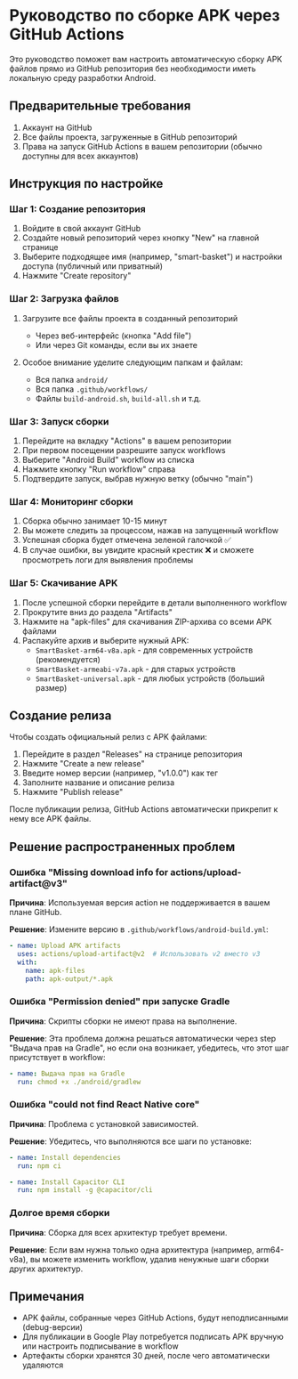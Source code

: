 # Руководство по сборке APK через GitHub Actions

Это руководство поможет вам настроить автоматическую сборку APK файлов прямо из GitHub репозитория без необходимости иметь локальную среду разработки Android.

## Предварительные требования

1. Аккаунт на GitHub
2. Все файлы проекта, загруженные в GitHub репозиторий
3. Права на запуск GitHub Actions в вашем репозитории (обычно доступны для всех аккаунтов)

## Инструкция по настройке

### Шаг 1: Создание репозитория

1. Войдите в свой аккаунт GitHub
2. Создайте новый репозиторий через кнопку "New" на главной странице
3. Выберите подходящее имя (например, "smart-basket") и настройки доступа (публичный или приватный)
4. Нажмите "Create repository"

### Шаг 2: Загрузка файлов

1. Загрузите все файлы проекта в созданный репозиторий
   - Через веб-интерфейс (кнопка "Add file")
   - Или через Git команды, если вы их знаете

2. Особое внимание уделите следующим папкам и файлам:
   - Вся папка `android/`
   - Вся папка `.github/workflows/`
   - Файлы `build-android.sh`, `build-all.sh` и т.д.

### Шаг 3: Запуск сборки

1. Перейдите на вкладку "Actions" в вашем репозитории
2. При первом посещении разрешите запуск workflows
3. Выберите "Android Build" workflow из списка
4. Нажмите кнопку "Run workflow" справа
5. Подтвердите запуск, выбрав нужную ветку (обычно "main")

### Шаг 4: Мониторинг сборки

1. Сборка обычно занимает 10-15 минут
2. Вы можете следить за процессом, нажав на запущенный workflow
3. Успешная сборка будет отмечена зеленой галочкой ✅
4. В случае ошибки, вы увидите красный крестик ❌ и сможете просмотреть логи для выявления проблемы

### Шаг 5: Скачивание APK

1. После успешной сборки перейдите в детали выполненного workflow
2. Прокрутите вниз до раздела "Artifacts"
3. Нажмите на "apk-files" для скачивания ZIP-архива со всеми APK файлами
4. Распакуйте архив и выберите нужный APK:
   - `SmartBasket-arm64-v8a.apk` - для современных устройств (рекомендуется)
   - `SmartBasket-armeabi-v7a.apk` - для старых устройств
   - `SmartBasket-universal.apk` - для любых устройств (больший размер)

## Создание релиза

Чтобы создать официальный релиз с APK файлами:

1. Перейдите в раздел "Releases" на странице репозитория
2. Нажмите "Create a new release"
3. Введите номер версии (например, "v1.0.0") как тег
4. Заполните название и описание релиза
5. Нажмите "Publish release"

После публикации релиза, GitHub Actions автоматически прикрепит к нему все APK файлы.

## Решение распространенных проблем

### Ошибка "Missing download info for actions/upload-artifact@v3"

**Причина**: Используемая версия action не поддерживается в вашем плане GitHub.

**Решение**: Измените версию в `.github/workflows/android-build.yml`:
```yaml
- name: Upload APK artifacts
  uses: actions/upload-artifact@v2  # Использовать v2 вместо v3
  with:
    name: apk-files
    path: apk-output/*.apk
```

### Ошибка "Permission denied" при запуске Gradle

**Причина**: Скрипты сборки не имеют права на выполнение.

**Решение**: Эта проблема должна решаться автоматически через step "Выдача прав на Gradle", но если она возникает, убедитесь, что этот шаг присутствует в workflow:
```yaml
- name: Выдача прав на Gradle
  run: chmod +x ./android/gradlew
```

### Ошибка "could not find React Native core"

**Причина**: Проблема с установкой зависимостей.

**Решение**: Убедитесь, что выполняются все шаги по установке:
```yaml
- name: Install dependencies
  run: npm ci

- name: Install Capacitor CLI
  run: npm install -g @capacitor/cli
```

### Долгое время сборки

**Причина**: Сборка для всех архитектур требует времени.

**Решение**: Если вам нужна только одна архитектура (например, arm64-v8a), вы можете изменить workflow, удалив ненужные шаги сборки других архитектур.

## Примечания

- APK файлы, собранные через GitHub Actions, будут неподписанными (debug-версии)
- Для публикации в Google Play потребуется подписать APK вручную или настроить подписывание в workflow
- Артефакты сборки хранятся 30 дней, после чего автоматически удаляются